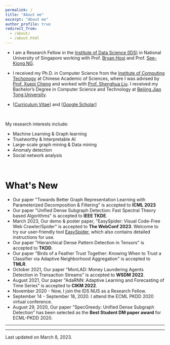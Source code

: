 ```yaml
---
permalink: /
title: "About me"
excerpt: "About me"
author_profile: true
redirect_from:
  - /about/
  - /about.html
---
```



<!-- <p align="center">
  <img src="https://wenchieh.github.io/files/wenchieh_img.jpg?raw=true" alt="Photo" style="width: 450px;"/>
</p> -->


* I am a Research Fellow in the [Institute of Data Science (IDS)](https://ids.nus.edu.sg/) in National University of Singapore working with Prof. [Bryan Hooi](https://bhooi.github.io/) and Prof. [See-Kiong NG](https://www.comp.nus.edu.sg/~ngsk/).  

* I received my Ph.D. in Computer Science from the [Institute of Computing Techonogy](http://www.ict.ac.cn/) at Chinese Academic of Sciences, where I was advised by [Prof. Xueqi Cheng](http://www.bigdatalab.ac.cn/~cxq/) and worked with [Prof. Shenghua Liu](https://shenghua-liu.github.io/).
I received my Bachelor’s Degree in Computer Science and Technology at [Beijing Jiao Tong University](http://www.bjtu.edu.cn/).

* [[Curriculum Vitae](http://wenchieh.github.io/files/pdf/wenchieh_cv.pdf)] and [[Google Scholar](https://scholar.google.com/citations?user=EV1kntYAAAAJ&hl=en)]


<!-- I am on job market this year, please find my CV and research statement using the links above. 
* My research interests include data mining, large-scale graph mining, anomaly detection, machine learning, and social network analysis.
-->

<br>


My research interests include:
* Machine Learning & Graph learning 
* Trustworthy & Interpretable AI
* Large-scale graph mining & Data mining
* Anomaly detection 
* Social network analysis



<br>



# <span style="color:black">What's New</span>
* Our paper "Towards Better Graph Representation Learning with Parameterized Decomposition & Filtering" is accepted to **ICML 2023**
* Our paper "Unified Dense Subgraph Detection: Fast Spectral Theory based Algorithms" is accepted to **IEEE TKDE**.
* March 2023, Our demo & poster paper, "EasySpider: Visual Code-Free Web Crawler/Spider" is accepted to **The WebConf 2023**. Welcome to try our user-friendly tool [EasySpider](https://github.com/NaiboWang/EasySpider), which also contains detailed instructions for use.
* Our paper "Hierarchical Dense Pattern Detection in Tensors" is accepted to **TKDD**.
* Our paper "Birds of a Feather Trust Together: Knowing When to Trust a Classifier via Adaptive Neighborhood Aggregation" is accepted to **TMLR**.
* October 2021, Our paper "MonLAD: Money Laundering Agents Detection in Transaction Streams" is accepted to **WSDM 2022**.
* August 2021, Our paper "AdaRNN: Adaptive Learning and Forecasting of Time Series" is accepted to **CIKM 2022**.
* November 2020 - Now, I join the IDS NUS as a Research Fellow.
* September 14 - September 18, 2020. I attend the ECML PKDD 2020 virtual conference.
* August 29, 2020, Our paper "SpecGreedy: Unified Dense Subgraph Detection" has been selected as the **Best Student DM paper award** for ECML-PKDD 2020.


<!---
* <span style="color:red">Call for papers</span>: 
    [Advances in Transfer Learning: Theory, Algorithms, and Applications](https://www.frontiersin.org/research-topics/21133/advances-in-transfer-learning-theory-algorithms-and-applications)
* August 20, 2020, One paper accepted to _Future Generation Computer Systems_.
* June 5, 2020. One paper accepted to ECML-PKDD 2020.
* November 8 - November 11, 2019. I attended the ICDM 2019 held in Beijing, China.
* September 15 - September 21, 2019. I attended the ECMLPKDD 2019 held in Würzburg, Germany.
* June 8, 2019. One paper is accepted to ECML-PKDD 2019.
* April 13 - April 19, 2019. I attended the 23rd Pacific-Asia Conference on Knowledge Discovery and Data Mining held in Macau, China.
* December 14, 2018. Two papers accepted to PAKDD 209.
* July, 1, 2018. One paper accepted to ACM Multi medium 2018
* August 17, 2017. One paper accepted to ICDM 2017.
-->



----

<!-- <script type="text/javascript" src="//rf.revolvermaps.com/0/0/8.js?i=5mft7l6rlqh&amp;m=0&amp;c=ff0000&amp;cr1=ffffff&amp;f=arial&amp;l=33" async="async"></script> -->

<script type='text/javascript' id='clustrmaps' src='//cdn.clustrmaps.com/map_v2.js?cl=ffffff&w=270&t=m&d=X13UXXGs-cdyBrZUOxRs5YyuLvbguC-puXNj3xUKjMs&co=2d78ad&cmo=3acc3a&cmn=ff5353&ct=ffffff'></script>
<!-- <script type="text/javascript" id="clustrmaps" src="//clustrmaps.com/map_v2.js?d=X13UXXGs-cdyBrZUOxRs5YyuLvbguC-puXNj3xUKjMs&cl=ffffff&w=a"></script> -->


----

Last updated on March 8, 2023.
